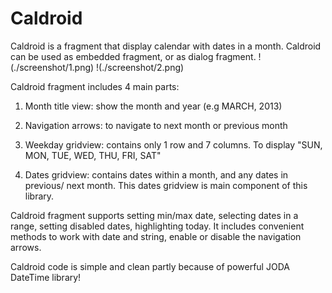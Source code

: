 Caldroid
========

Caldroid is a fragment that display calendar with dates in a month. Caldroid can be used as embedded fragment, or as dialog fragment.
!(./screenshot/1.png)
!(./screenshot/2.png)
  
Caldroid fragment includes 4 main parts:
  
1) Month title view: show the month and year (e.g MARCH, 2013)
  
2) Navigation arrows: to navigate to next month or previous month
  
3) Weekday gridview: contains only 1 row and 7 columns. To display
  "SUN, MON, TUE, WED, THU, FRI, SAT"
  
4) Dates gridview: contains dates within a month, and any dates in previous/
  next month. This dates gridview is main component of this library.
  
Caldroid fragment supports setting min/max date, selecting dates in a range, setting disabled dates, highlighting today. It includes convenient methods to  work with date and string, enable or disable the navigation arrows.
  
Caldroid code is simple and clean partly because of powerful JODA DateTime library!
